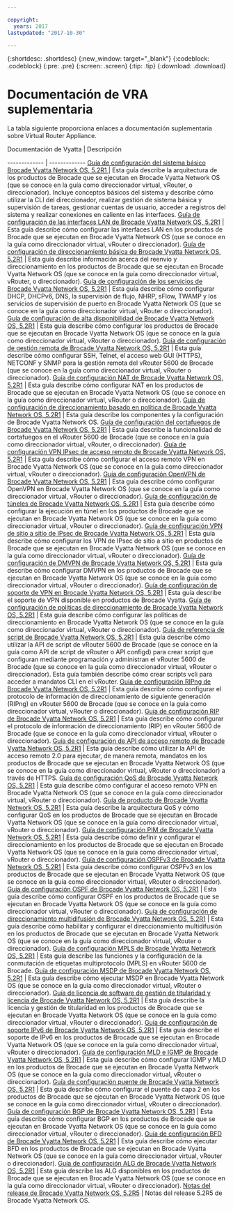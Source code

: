 ```yaml
---

copyright:
  years: 2017
lastupdated: "2017-10-30"

---
```


{:shortdesc: .shortdesc}
{:new_window: target="_blank"}
{:codeblock: .codeblock}
{:pre: .pre}
{:screen: .screen}
{:tip: .tip}
{:download: .download}

# Documentación de VRA suplementaria 
La tabla siguiente proporciona enlaces a documentación suplementaria sobre Virtual Router Appliance. 

Documentación de Vyatta  | Descripción

------------- | -------------
[Guía de configuración del sistema básico Brocade Vyatta Network OS, 5.2R1 ](https://public.dhe.ibm.com/cloud/bluemix/network/vra/vyatta-network-os-5.2r1-basic-system.pdf)  | Esta guía describe la arquitectura de los productos de Brocade que se ejecutan en Brocade Vyatta Network OS (que se conoce en la guía como direccionador virtual, vRouter, o direccionador). Incluye conceptos básicos del sistema y describe cómo utilizar la CLI del direccionador, realizar gestión de sistema básica y supervisión de tareas, gestionar cuentas de usuario, acceder a registros del sistema y realizar conexiones en caliente en las interfaces. 
[Guía de configuración de las interfaces LAN de Brocade Vyatta Network OS, 5.2R1](https://public.dhe.ibm.com/cloud/bluemix/network/vra/vyatta-network-os-5.2r1-laninterface.pdf)  | Esta guía describe cómo configurar las interfaces LAN en los productos de Brocade que se ejecutan en Brocade Vyatta Network OS (que se conoce en la guía como direccionador virtual, vRouter o direccionador).
[Guía de configuración de direccionamiento básica de Brocade Vyatta Network OS, 5.2R1](https://public.dhe.ibm.com/cloud/bluemix/network/vra/vyatta-network-os-5.2r1-basic-routing.pdf)  | Esta guía describe información acerca del reenvío y direccionamiento en los productos de Brocade que se ejecutan en Brocade Vyatta Network OS (que se conoce en la guía como direccionador virtual, vRouter, o direccionador).
[Guía de configuración de los servicios de Brocade Vyatta Network OS, 5.2R1](https://public.dhe.ibm.com/cloud/bluemix/network/vra/vyatta-network-os-5.2r1-services.pdf) | Esta guía describe cómo configurar DHCP, DHCPv6, DNS, la supervisión de flujo, NHRP, sFlow, TWAMP y los servicios de supervisión de puerto en Brocade Vyatta Network OS (que se conoce en la guía como direccionador virtual, vRouter o direccionador). 
[Guía de configuración de alta disponibilidad de Brocade Vyatta Network OS, 5.2R1](https://public.dhe.ibm.com/cloud/bluemix/network/vra/vyatta-network-os-5.2r1-high-availability.pdf)  | Esta guía describe cómo configurar los productos de Brocade que se ejecutan en Brocade Vyatta Network OS (que se conoce en la guía como direccionador virtual, vRouter o direccionador). 
[Guía de configuración de gestión remota de Brocade Vyatta Network OS, 5.2R1](https://public.dhe.ibm.com/cloud/bluemix/network/vra/vyatta-network-os-5.2r1-remote-management.pdf)  | Esta guía describe cómo configurar SSH, Telnet, el acceso web GUI (HTTPS), NETCONF y SNMP para la gestión remota del vRouter 5600 de Brocade (que se conoce en la guía como direccionador virtual, vRouter o direccionador). 
[Guía de configuración NAT de Brocade Vyatta Network OS, 5.2R1](https://public.dhe.ibm.com/cloud/bluemix/network/vra/vyatta-network-os-5.2r1-nat.pdf)  | Esta guía describe cómo configurar NAT en los productos de Brocade que se ejecutan en Brocade Vyatta Network OS (que se conoce en la guía como direccionador virtual, vRouter o direccionador).
[Guía de configuración de direccionamiento basado en política de Brocade Vyatta Network OS, 5.2R1](https://public.dhe.ibm.com/cloud/bluemix/network/vra/vyatta-network-os-5.2r1-policy-based-routing.pdf)  | Esta guía describe los componentes y la configuración de Brocade Vyatta Network OS. 
[Guía de configuración del cortafuegos de Brocade Vyatta Network OS, 5.2R1](https://public.dhe.ibm.com/cloud/bluemix/network/vra/vyatta-network-os-5.2r1-firewall.pdf)  | Esta guía describe la funcionalidad de cortafuegos en el vRouter 5600 de Brocade (que se conoce en la guía como direccionador virtual, vRouter, o direccionador). 
[Guía de configuración VPN IPsec de acceso remoto de Brocade Vyatta Network OS, 5.2R1](https://public.dhe.ibm.com/cloud/bluemix/network/vra/vyatta-network-os-5.2r1-ra-ipsec-vpn.pdf)  | Esta guía describe cómo configurar el acceso remoto VPN en Brocade Vyatta Network OS (que se conoce en la guía como direccionador virtual, vRouter o direccionador). 
[Guía de configuración OpenVPN de Brocade Vyatta Network OS, 5.2R1](https://public.dhe.ibm.com/cloud/bluemix/network/vra/vyatta-network-os-5.2r1-openvpn.pdf)  | Esta guía describe cómo configurar OpenVPN en Brocade Vyatta Network OS (que se conoce en la guía como direccionador virtual, vRouter o direccionador). 
[Guía de configuración de túneles de Brocade Vyatta Network OS, 5.2R1](https://public.dhe.ibm.com/cloud/bluemix/network/vra/vyatta-network-os-5.2r1-tunnels.pdf)  | Esta guía describe cómo configurar la ejecución en túnel en los productos de Brocade que se ejecutan en Brocade Vyatta Network OS (que se conoce en la guía como direccionador virtual, vRouter o direccionador).
[Guía de configuración VPN de sitio a sitio de IPsec de Brocade Vyatta Network OS, 5.2R1](https://public.dhe.ibm.com/cloud/bluemix/network/vra/vyatta-network-os-5.2r1-ipsec-vpn.pdf)  | Esta guía describe cómo configurar los VPN de IPsec de sitio a sitio en productos de Brocade que se ejecutan en Brocade Vyatta Network OS (que se conoce en la guía como direccionador virtual, vRouter o direccionador). 
[Guía de configuración de DMVPN de Brocade Vyatta Network OS, 5.2R1](https://public.dhe.ibm.com/cloud/bluemix/network/vra/vyatta-network-os-5.2r1-dmvpn.pdf)  | Esta guía describe cómo configurar DMVPN en los productos de Brocade que se ejecutan en Brocade Vyatta Network OS (que se conoce en la guía como direccionador virtual, vRouter o direccionador).
[Guía de configuración de soporte de VPN en Brocade Vyatta Network OS, 5.2R1](https://public.dhe.ibm.com/cloud/bluemix/network/vra/vyatta-network-os-5.2r1-vpn-support.pdf) | Esta guía describe el soporte de VPN disponible en productos de Brocade Vyatta. 
[Guía de configuración de políticas de direccionamiento de Brocade Vyatta Network OS, 5.2R1](https://public.dhe.ibm.com/cloud/bluemix/network/vra/vyatta-network-os-5.2r1-routing-policies.pdf)  | Esta guía describe cómo configurar las políticas de direccionamiento en Brocade Vyatta Network OS (que se conoce en la guía como direccionador virtual, vRouter o direccionador). 
[Guía de referencia de script de Brocade Vyatta Network OS, 5.2R1](https://public.dhe.ibm.com/cloud/bluemix/network/vra/vyatta-network-os-5.2r1-scripting.pdf)  | Esta guía describe cómo utilizar la API de script de vRouter 5600 de Brocade (que se conoce en la guía como API de script de vRouter o API configd) para crear script que configuran mediante programación y administran el vRouter 5600 de Brocade (que se conoce en la guía como direccionador virtual, vRouter o direccionador). Esta guía también describe cómo crear scripts vcli para acceder a mandatos CLI en el vRouter. 
[Guía de configuración RIPng de Brocade Vyatta Network OS, 5.2R1](https://public.dhe.ibm.com/cloud/bluemix/network/vra/vyatta-network-os-5.2r1-ripng.pdf)  | Esta guía describe cómo configurar el protocolo de información de direccionamiento de siguiente generación (RIPng) en vRouter 5600 de Brocade (que se conoce en la guía como direccionador virtual, vRouter o direccionador). 
[Guía de configuración RIP de Brocade Vyatta Network OS, 5.2R1](https://public.dhe.ibm.com/cloud/bluemix/network/vra/vyatta-network-os-5.2r1-rip.pdf)  | Esta guía describe cómo configurar el protocolo de información de direccionamiento (RIP) en vRouter 5600 de Brocade (que se conoce en la guía como direccionador virtual, vRouter o direccionador). 
[Guía de configuración de API de acceso remoto de Brocade Vyatta Network OS, 5.2R1](https://public.dhe.ibm.com/cloud/bluemix/network/vra/vyatta-network-os-5.2r1-remote-access-api.pdf)  | Esta guía describe cómo utilizar la API de acceso remoto 2.0 para ejecutar, de manera remota, mandatos en los productos de Brocade que se ejecutan en Brocade Vyatta Network OS (que se conoce en la guía como direccionador virtual, vRouter o direccionador) a través de HTTPS. 
[Guía de configuración QoS de Brocade Vyatta Network OS, 5.2R1](https://public.dhe.ibm.com/cloud/bluemix/network/vra/vyatta-network-os-5.2r1-qos.pdf)  | Esta guía describe cómo configurar el acceso remoto VPN en Brocade Vyatta Network OS (que se conoce en la guía como direccionador virtual, vRouter o direccionador). 
[Guía de producto de Brocade Vyatta Network OS, 5.2R1](https://public.dhe.ibm.com/cloud/bluemix/network/vra/vyatta-network-os-5.2r1-productguide.pdf)  | Esta guía describe la arquitectura QoS y cómo configurar QoS en los productos de Brocade que se ejecutan en Brocade Vyatta Network OS (que se conoce en la guía como direccionador virtual, vRouter o direccionador).
[Guía de configuración PIM de Brocade Vyatta Network OS, 5.2R1](https://public.dhe.ibm.com/cloud/bluemix/network/vra/vyatta-network-os-5.2r1-pim.pdf)  | Esta guía describe cómo definir y configurar el direccionamiento en los productos de Brocade que se ejecutan en Brocade Vyatta Network OS (que se conoce en la guía como direccionador virtual, vRouter o direccionador).
[Guía de configuración OSPFv3 de Brocade Vyatta Network OS, 5.2R1](https://public.dhe.ibm.com/cloud/bluemix/network/vra/vyatta-network-os-5.2r1-ospfv3.pdf)  | Esta guía describe cómo configurar OSPFv3 en los productos de Brocade que se ejecutan en Brocade Vyatta Network OS (que se conoce en la guía como direccionador virtual, vRouter o direccionador).
[Guía de configuración OSPF de Brocade Vyatta Network OS, 5.2R1](https://public.dhe.ibm.com/cloud/bluemix/network/vra/vyatta-network-os-5.2r1-ospf.pdf)  | Esta guía describe cómo configurar OSPF en los productos de Brocade que se ejecutan en Brocade Vyatta Network OS (que se conoce en la guía como direccionador virtual, vRouter o direccionador).
[Guía de configuración de direccionamiento multidifusión de Brocade Vyatta Network OS, 5.2R1](https://public.dhe.ibm.com/cloud/bluemix/network/vra/vyatta-network-os-5.2r1-multicastrouting.pdf)  | Esta guía describe cómo habilitar y configurar el direccionamiento multidifusión en los productos de Brocade que se ejecutan en Brocade Vyatta Network OS (que se conoce en la guía como direccionador virtual, vRouter o direccionador).
[Guía de configuración MPLS de Brocade Vyatta Network OS, 5.2R1](https://public.dhe.ibm.com/cloud/bluemix/network/vra/vyatta-network-os-5.2r1-mpls.pdf)  | Esta guía describe las funciones y la configuración de la conmutación de etiquetas multiprotocolo (MPLS) en vRouter 5600 de Brocade. 
[Guía de configuración MSDP de Brocade Vyatta Network OS, 5.2R1](https://public.dhe.ibm.com/cloud/bluemix/network/vra/vyatta-network-os-5.2r1-msdp.pdf)  | Esta guía describe cómo ejecutar MSDP en Brocade Vyatta Network OS (que se conoce en la guía como direccionador virtual, vRouter o direccionador). 
[Guía de licencia de software de gestión de titularidad y licencia de Brocade Vyatta Network OS, 5.2R1](https://public.dhe.ibm.com/cloud/bluemix/network/vra/vyatta-network-os-5.2r1-licensing.pdf)  | Esta guía describe la licencia y gestión de titularidad en los productos de Brocade que se ejecutan en Brocade Vyatta Network OS (que se conoce en la guía como direccionador virtual, vRouter o direccionador).
[Guía de configuración de soporte IPv6 de Brocade Vyatta Network OS, 5.2R1](https://public.dhe.ibm.com/cloud/bluemix/network/vra/vyatta-network-os-5.2r1-ipv6support.pdf)  | Esta guía describe el soporte de IPv6 en los productos de Brocade que se ejecutan en Brocade Vyatta Network OS (que se conoce en la guía como direccionador virtual, vRouter o direccionador).
[Guía de configuración MLD e IGMP de Brocade Vyatta Network OS, 5.2R1](https://public.dhe.ibm.com/cloud/bluemix/network/vra/vyatta-network-os-5.2r1-igmp-mld.pdf)  | Esta guía describe cómo configurar IGMP y MLD en los productos de Brocade que se ejecutan en Brocade Vyatta Network OS (que se conoce en la guía como direccionador virtual, vRouter o direccionador).
[Guía de configuración puente de Brocade Vyatta Network OS, 5.2R1](https://public.dhe.ibm.com/cloud/bluemix/network/vra/vyatta-network-os-5.2r1-bridging.pdf)  | Esta guía describe cómo configurar el puente de capa 2 en los productos de Brocade que se ejecutan en Brocade Vyatta Network OS (que se conoce en la guía como direccionador virtual, vRouter o direccionador).
[Guía de configuración BGP de Brocade Vyatta Network OS, 5.2R1](https://public.dhe.ibm.com/cloud/bluemix/network/vra/vyatta-network-os-5.2r1-bgp.pdf)  | Esta guía describe cómo configurar BGP en los productos de Brocade que se ejecutan en Brocade Vyatta Network OS (que se conoce en la guía como direccionador virtual, vRouter o direccionador).
[Guía de configuración BFD de Brocade Vyatta Network OS, 5.2R1](https://public.dhe.ibm.com/cloud/bluemix/network/vra/vyatta-network-os-5.2r1-bfd.pdf)  | Esta guía describe cómo ejecutar BFD en los productos de Brocade que se ejecutan en Brocade Vyatta Network OS (que se conoce en la guía como direccionador virtual, vRouter o direccionador).
[Guía de configuración ALG de Brocade Vyatta Network OS, 5.2R1](https://public.dhe.ibm.com/cloud/bluemix/network/vra/vyatta-network-os-5.2r1-alg.pdf)  | Esta guía describe las ALG disponibles en los productos de Brocade que se ejecutan en Brocade Vyatta Network OS (que se conoce en la guía como direccionador virtual, vRouter o direccionador).
[Notas del release de Brocade Vyatta Network OS, 5.2R5](https://public.dhe.ibm.com/cloud/bluemix/network/vra/Brocade_Vyatta_Network_OS_Release_Notes_5.2R5.pdf)  | Notas del release 5.2R5 de Brocade Vyatta Network OS. 
